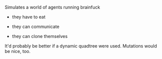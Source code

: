 Simulates a world of agents running brainfuck

- they have to eat

- they can communicate
- they can clone themselves

It'd probably be better if a dynamic quadtree were used.
Mutations would be nice, too.
